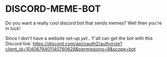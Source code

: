 # DISCORD-MEME-BOT
Do you want a really cool discord bot that sends memes? Well then you're in luck!

Since I don't have a website set-up *yet*..
Y'all can get the bot with this Discord link:
https://discord.com/api/oauth2/authorize?client_id=1040879401140760628&permissions=8&scope=bot
